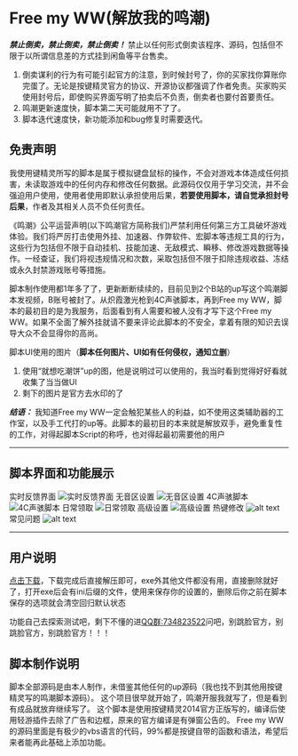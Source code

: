 # Free my WW(解放我的鸣潮)
***禁止倒卖，禁止倒卖，禁止倒卖！***
禁止以任何形式倒卖该程序、源码，包括但不限于以所谓信息差的方式挂到闲鱼等平台售卖。
1. 倒卖谋利的行为有可能引起官方的注意，到时候封号了，你的买家找你算账你完蛋了。无论是按键精灵官方的协议、开源协议都强调了作者免责。买家购买使用封号后，即使购买界面写明了拍卖后不负责，倒卖者也要付首要责任。
2. 鸣潮更新速度快，脚本第二天可能就用不了了。
3. 脚本迭代速度快，新功能添加和bug修复时需要迭代。

## 免责声明

我使用键精灵所写的脚本是属于模拟键盘鼠标的操作，不会对游戏本体造成任何损害，未读取游戏中的任何内存和修改任何数据。此源码仅仅用于学习交流，并不会强迫用户使用，使用者使用即默认承担使用后果，**若要使用脚本，请自觉承担封号后果**，作者及其相关人员不负任何责任。

《鸣潮》公平运营声明(以下鸣潮官方简称我们)严禁利用任何第三方工具破坏游戏体验。我们将严厉打击使用外挂、加速器、作弊软件、宏脚本等违规工具的行为，这些行为包括但不限于自动挂机、技能加速、无敌模式、瞬移、修改游戏数据等操作。一经查证，我们将视违规情况和次数，采取包括但不限于扣除违规收益、冻结或永久封禁游戏账号等措施。

脚本制作使用都1年多了了，更新断断续续的，目前见到2个B站的up写这个鸣潮脚本发视频，B账号被封了。从炽霞激光枪到4C声骇脚本，再到Free my WW，脚本的最初目的是为我服务，后面看到有人需要和被人没有才写下这个Free my WW。如果不全面了解外挂就请不要来评论此脚本的不安全，拿着有限的知识去误导大众不会显得你的高尚。

脚本UI使用的图片（**脚本任何图片、UI如有任何侵权，通知立删**）
1. 使用“就想吃潮饼”up的图，他是说明过可以使用的，我当时看到觉得好好看就收集了当当做UI
2. 剩下的图片是官方去水印的了

***结语：***
我知道Free my WW一定会触犯某些人的利益，如不使用这类辅助器的工作室，以及手工代打的up等。此脚本的最初目的本来就是解放双手，避免重复性的工作，对得起脚本Script的称呼，也对得起最初需要他的用户
***


## 脚本界面和功能展示
实时反馈界面
![实时反馈界面](https://github.com/yandifei/Free-my-WW/blob/main/%E5%BC%80%E5%8F%91%E8%B5%84%E6%96%99%E5%92%8C%E5%BC%80%E5%8F%91%E8%AE%B0%E5%BD%95/1.png?raw=true)
无音区设置
![无音区设置](https://github.com/yandifei/Free-my-WW/blob/main/%E5%BC%80%E5%8F%91%E8%B5%84%E6%96%99%E5%92%8C%E5%BC%80%E5%8F%91%E8%AE%B0%E5%BD%95/2.png?raw=true)
4C声骇脚本
![4C声骇脚本](https://github.com/yandifei/Free-my-WW/blob/main/%E5%BC%80%E5%8F%91%E8%B5%84%E6%96%99%E5%92%8C%E5%BC%80%E5%8F%91%E8%AE%B0%E5%BD%95/3.png?raw=true)
日常领取
![日常领取](https://github.com/yandifei/Free-my-WW/blob/main/%E5%BC%80%E5%8F%91%E8%B5%84%E6%96%99%E5%92%8C%E5%BC%80%E5%8F%91%E8%AE%B0%E5%BD%95/4.png?raw=true)
高级设置
![高级设置](https://github.com/yandifei/Free-my-WW/blob/main/%E5%BC%80%E5%8F%91%E8%B5%84%E6%96%99%E5%92%8C%E5%BC%80%E5%8F%91%E8%AE%B0%E5%BD%95/5.png?raw=true)
热键修改
![alt text](https://github.com/yandifei/Free-my-WW/blob/main/%E5%BC%80%E5%8F%91%E8%B5%84%E6%96%99%E5%92%8C%E5%BC%80%E5%8F%91%E8%AE%B0%E5%BD%95/6.png?raw=true)
常见问题
![alt text](https://github.com/yandifei/Free-my-WW/blob/main/%E5%BC%80%E5%8F%91%E8%B5%84%E6%96%99%E5%92%8C%E5%BC%80%E5%8F%91%E8%AE%B0%E5%BD%95/7.png?raw=true)

***
## 用户说明
[点击下载](https://github.com/yandifei/Free-my-WW/archive/refs/heads/main.zip)，下载完成后直接解压即可，exe外其他文件都没有用，直接删除就好了，打开exe后会有ini后缀的文件，使用来保存你的设置的，删除后你之前在脚本保存的选项就会清空回归默认状态

功能自己去探索测试吧，剩下不懂的进[QQ群:734823522](https://qm.qq.com/q/Nyz4t2DEMW)问吧，别跳脸官方，别跳脸官方，别跳脸官方！！！

## 脚本制作说明
脚本全部源码是由本人制作，未借鉴其他任何的up源码（我也找不到其他用按键精灵写的鸣潮脚本源码）。
这个项目很早就开始了，鸣潮开服我就写了，但是看到有成品就放弃继续写了。
这个脚本是使用按键精灵2014官方正版写的，编译后使用轻游插件去除了广告和边框，原来的官方编译是有弹窗公告的。
Free my WW 的源码里面是有极少的vbs语言的代码，99%都是按键自带的函数和语法，希望后来者能再此基础上添加功能。